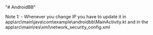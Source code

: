 "# AndroidBB" 

Note 1:
	- Whenever you change IP you have to update it in app\src\main\java\com\example\androidbb\MainActivity.kt
		and in the app\src\main\res\xml\network_security_config.xml